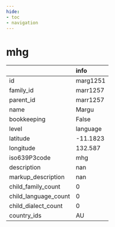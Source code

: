 ```yaml
---
hide:
- toc
- navigation
---
```

# mhg
|                      | info     |
|:---------------------|:---------|
| id                   | marg1251 |
| family_id            | marr1257 |
| parent_id            | marr1257 |
| name                 | Margu    |
| bookkeeping          | False    |
| level                | language |
| latitude             | -11.1823 |
| longitude            | 132.587  |
| iso639P3code         | mhg      |
| description          | nan      |
| markup_description   | nan      |
| child_family_count   | 0        |
| child_language_count | 0        |
| child_dialect_count  | 0        |
| country_ids          | AU       |